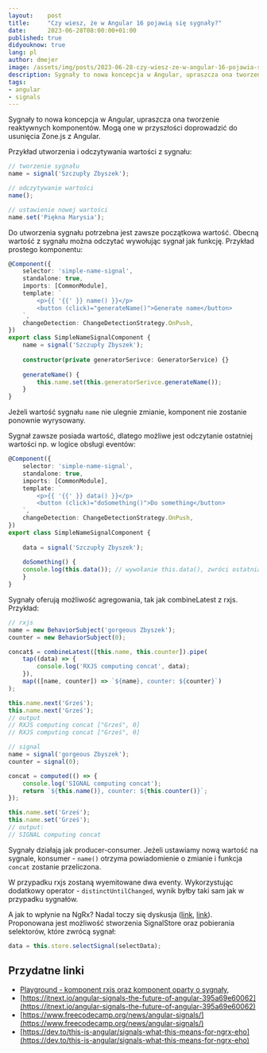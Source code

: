 ```yaml
---
layout:    post
title:     "Czy wiesz, że w Angular 16 pojawią się sygnały?"
date:      2023-06-28T08:00:00+01:00
published: true
didyouknow: true
lang: pl
author: dmejer
image: /assets/img/posts/2023-06-28-czy-wiesz-ze-w-angular-16-pojawia-sie-sygnaly/angular.png
description: Sygnały to nowa koncepcja w Angular, upraszcza ona tworzenie reaktywnych komponentów. Mogą one w przyszłości doprowadzić do usunięcia Zone.js z Angular.
tags:
- angular
- signals
---
```


Sygnały to nowa koncepcja w Angular, upraszcza ona tworzenie reaktywnych komponentów. Mogą one w przyszłości doprowadzić do usunięcia Zone.js z Angular.

Przykład utworzenia i odczytywania wartości z sygnału:
```typescript
// tworzenie sygnału
name = signal('Szczupły Zbyszek');

// odczytywanie wartości
name();

// ustawienie nowej wartości
name.set('Piękna Marysia');
```
Do utworzenia sygnału potrzebna jest zawsze początkowa wartość. Obecną wartość z sygnału można odczytać wywołując sygnał jak funkcję.
Przykład prostego komponentu:
```typescript
@Component({
    selector: 'simple-name-signal',
    standalone: true,
    imports: [CommonModule],
    template: `
        <p>{{ '{{' }} name() }}</p>
        <button (click)="generateName()">Generate name</button>
    `,
    changeDetection: ChangeDetectionStrategy.OnPush,
})
export class SimpleNameSignalComponent {
    name = signal('Szczupły Zbyszek');
    
    constructor(private generatorSerivce: GeneratorService) {}
    
    generateName() {
        this.name.set(this.generatorSerivce.generateName());
    }
}
```
Jeżeli wartość sygnału `name` nie ulegnie zmianie, komponent nie zostanie ponownie wyrysowany.

Sygnał zawsze posiada wartość, dlatego możliwe jest odczytanie ostatniej wartości np. w logice obsługi eventów:
```typescript
@Component({
    selector: 'simple-name-signal',
    standalone: true,
    imports: [CommonModule],
    template: `
        <p>{{ '{{' }} data() }}</p>
        <button (click)="doSomething()">Do something</button>
    `,
    changeDetection: ChangeDetectionStrategy.OnPush,
})
export class SimpleNameSignalComponent {
    
    data = signal('Szczupły Zbyszek');
    
    doSomething() {
    console.log(this.data()); // wywołanie this.data(), zwróci ostatnią wartość, bez rekalkulacji!
    }
}
```
Sygnały oferują możliwość agregowania, tak jak combineLatest z rxjs. Przykład:
```typescript
// rxjs
name = new BehaviorSubject('gorgeous Zbyszek');
counter = new BehaviorSubject(0);

concat$ = combineLatest([this.name, this.counter]).pipe(
    tap((data) => {
        console.log('RXJS computing concat', data);
    }),
    map(([name, counter]) => `${name}, counter: ${counter}`)
);

this.name.next('Grześ');
this.name.next('Grześ');
// output
// RXJS computing concat ["Grześ", 0]
// RXJS computing concat ["Grześ", 0]

// signal
name = signal('gorgeous Zbyszek');
counter = signal(0);

concat = computed(() => {
    console.log('SIGNAL computing concat');
    return `${this.name()}, counter: ${this.counter()}`;
});

this.name.set('Grześ');
this.name.set('Grześ');
// output:
// SIGNAL computing concat
```
Sygnały działają jak producer-consumer. Jeżeli ustawiamy nową wartość na sygnale, konsumer - `name()` otrzyma powiadomienie o zmianie i funkcja `concat` zostanie przeliczona.

W przypadku rxjs zostaną wyemitowane dwa eventy. Wykorzystując dodatkowy operator - `distinctUntilChanged`, wynik byłby taki sam jak w przypadku sygnałów.

A jak to wpłynie na NgRx? Nadal toczy się dyskusja ([link](https://github.com/ngrx/platform/discussions/3796), [link](https://github.com/ngrx/platform/discussions/3843)). Proponowana jest możliwość stworzenia SignalStore oraz pobierania selektorów, które zwrócą sygnał:
```typescript
data = this.store.selectSignal(selectData);
```

## Przydatne linki

- [Playground - komponent rxjs oraz komponent oparty o sygnały](https://stackblitz.com/edit/angular-wlwgq4),
- [https://itnext.io/angular-signals-the-future-of-angular-395a69e60062](https://itnext.io/angular-signals-the-future-of-angular-395a69e60062)
- [https://www.freecodecamp.org/news/angular-signals/](https://www.freecodecamp.org/news/angular-signals/)
- [https://dev.to/this-is-angular/signals-what-this-means-for-ngrx-eho](https://dev.to/this-is-angular/signals-what-this-means-for-ngrx-eho)

